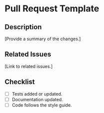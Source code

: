 # Pull Request Template

## Description

[Provide a summary of the changes.]

## Related Issues

[Link to related issues.]

## Checklist

- [ ] Tests added or updated.
- [ ] Documentation updated.
- [ ] Code follows the style guide.
